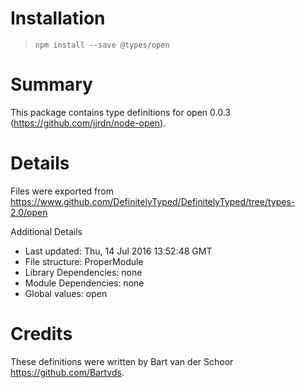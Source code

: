 # Installation
> `npm install --save @types/open`

# Summary
This package contains type definitions for open 0.0.3 (https://github.com/jjrdn/node-open).

# Details
Files were exported from https://www.github.com/DefinitelyTyped/DefinitelyTyped/tree/types-2.0/open

Additional Details
 * Last updated: Thu, 14 Jul 2016 13:52:48 GMT
 * File structure: ProperModule
 * Library Dependencies: none
 * Module Dependencies: none
 * Global values: open

# Credits
These definitions were written by Bart van der Schoor <https://github.com/Bartvds>.
